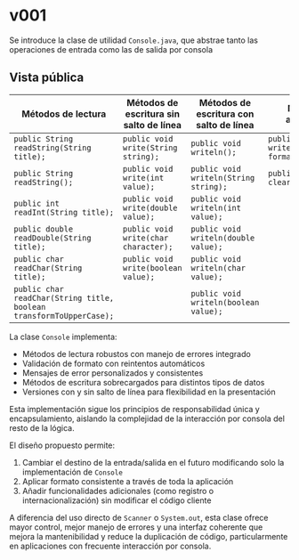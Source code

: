 # v001

Se introduce la clase de utilidad `Console.java`, que abstrae tanto las operaciones de entrada como las de salida por consola

## Vista pública

|Métodos de lectura|Métodos de escritura sin salto de línea|Métodos de escritura con salto de línea|Métodos auxiliares
|-|-|-|-|
|`public String readString(String title);`|`public void write(String string);`|`public void writeln();`|`public void writeError(String format);`
|`public String readString();`|`public void write(int value);`|`public void writeln(String string);`|`public void clearScreen();`
|`public int readInt(String title);`|`public void write(double value);`|`public void writeln(int value);`
|`public double readDouble(String title);`|`public void write(char character);`|`public void writeln(double value);`
|`public char readChar(String title);`|`public void write(boolean value);`|`public void writeln(char value);`
|`public char readChar(String title, boolean transformToUpperCase);`||`public void writeln(boolean value);`

La clase `Console` implementa:

- Métodos de lectura robustos con manejo de errores integrado
- Validación de formato con reintentos automáticos
- Mensajes de error personalizados y consistentes
- Métodos de escritura sobrecargados para distintos tipos de datos
- Versiones con y sin salto de línea para flexibilidad en la presentación

Esta implementación sigue los principios de responsabilidad única y encapsulamiento, aislando la complejidad de la interacción por consola del resto de la lógica. 

El diseño propuesto permite:

1. Cambiar el destino de la entrada/salida en el futuro modificando solo la implementación de `Console`
1. Aplicar formato consistente a través de toda la aplicación
1. Añadir funcionalidades adicionales (como registro o internacionalización) sin modificar el código cliente

A diferencia del uso directo de `Scanner` o `System.out`, esta clase ofrece mayor control, mejor manejo de errores y una interfaz coherente que mejora la mantenibilidad y reduce la duplicación de código, particularmente en aplicaciones con frecuente interacción por consola.
